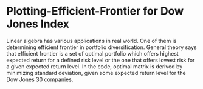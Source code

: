# Plotting-Efficient-Frontier for Dow Jones Index

Linear algebra has various applications in real world. One of them is determining efficient frontier in portfolio diversification. General theory says that efficient frontier is a set of optimal portfolio which offers highest expected return for a defined risk level or the one that offers lowest risk for a given expected return level. In the code, optimal matrix is derived by minimizing standard deviation, given some expected return level for the Dow Jones 30 companies. 
